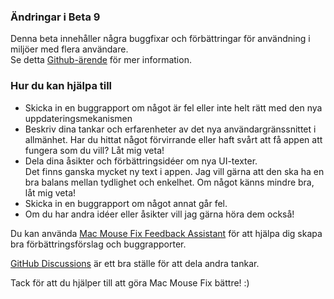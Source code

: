 ### Ändringar i Beta 9

Denna beta innehåller några buggfixar och förbättringar för användning i miljöer med flera användare. \
Se detta [Github-ärende](https://github.com/noah-nuebling/mac-mouse-fix/issues/93) för mer information.

### Hur du kan hjälpa till

- Skicka in en buggrapport om något är fel eller inte helt rätt med den nya uppdateringsmekanismen
- Beskriv dina tankar och erfarenheter av det nya användargränssnittet i allmänhet. Har du hittat något förvirrande eller haft svårt att få appen att fungera som du vill? Låt mig veta!
- Dela dina åsikter och förbättringsidéer om nya UI-texter.\
   Det finns ganska mycket ny text i appen. Jag vill gärna att den ska ha en bra balans mellan tydlighet och enkelhet. Om något känns mindre bra, låt mig veta!
- Skicka in en buggrapport om något annat går fel.
- Om du har andra idéer eller åsikter vill jag gärna höra dem också!

Du kan använda [Mac Mouse Fix Feedback Assistant](https://github.com/noah-nuebling/mac-mouse-fix/issues/new/choose) för att hjälpa dig skapa bra förbättringsförslag och buggrapporter.

[GitHub Discussions](https://github.com/noah-nuebling/mac-mouse-fix/discussions/82) är ett bra ställe för att dela andra tankar.

Tack för att du hjälper till att göra Mac Mouse Fix bättre! :)